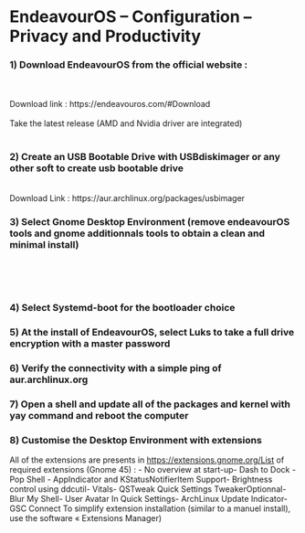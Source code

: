 # EndeavourOS – Configuration – Privacy and Productivity







### 1) Download EndeavourOS from the official website :
<br />
<br />
Download link : https://endeavouros.com/#Download
<br />

<br />
Take the latest release (AMD and Nvidia driver are integrated)
<br />
<br />

### 2) Create an USB Bootable Drive with USBdiskimager or any other soft to create usb bootable drive
<br />
Download Link : https://aur.archlinux.org/packages/usbimager

<br />

### 3) Select Gnome Desktop Environment (remove endeavourOS tools and gnome additionnals tools to obtain a clean and minimal install)

<br />
<br />
<br />

### 4) Select Systemd-boot for the bootloader choice

### 5) At the install of EndeavourOS, select Luks to take a full drive encryption with a master password

### 6) Verify the connectivity with a simple ping of aur.archlinux.org

### 7) Open a shell and update all of the packages and kernel with yay command and reboot the computer

### 8) Customise the Desktop Environment with extensions

All of the extensions are presents in https://extensions.gnome.org/List of required extensions (Gnome 45) : - No overview at start-up- Dash to Dock - Pop Shell - AppIndicator and KStatusNotifierItem Support- Brightness control using ddcutil- Vitals- QSTweak Quick Settings TweakerOptionnal- Blur My Shell- User Avatar In Quick Settings- ArchLinux Update Indicator- GSC Connect To simplify extension installation (similar to a manuel install), use the software « Extensions Manager)
